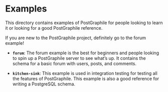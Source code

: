 # Examples

This directory contains examples of PostGraphile for people looking to learn it or looking for a good PostGraphile reference.

If you are new to the PostGraphile project, definitely go to the forum example!

- **`forum`**: The forum example is the best for beginners and people looking to spin up a PostGraphile server to see what’s up. It contains the schema for a basic forum with users, posts, and comments.

- **`kitchen-sink`**: This example is used in integration testing for testing all the features of PostGraphile. This example is also a good reference for writing a PostgreSQL schema.
